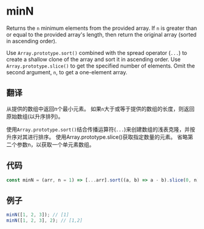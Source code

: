 # minN

Returns the `n` minimum elements from the provided array.
If `n` is greater than or equal to the provided array's length, then return the original array (sorted in ascending order).

Use `Array.prototype.sort()` combined with the spread operator (`...`) to create a shallow clone of the array and sort it in ascending order.
Use `Array.prototype.slice()` to get the specified number of elements.
Omit the second argument, `n`, to get a one-element array.

## 翻译

从提供的数组中返回n个最小元素。
如果`n`大于或等于提供的数组的长度，则返回原始数组(以升序排列)。

使用`Array.prototype.sort()`结合传播运算符(`...`)来创建数组的浅表克隆，并按升序对其进行排序。
使用Array.prototype.slice()获取指定数量的元素。
省略第二个参数n，以获取一个单元素数组。

## 代码

```js
const minN = (arr, n = 1) => [...arr].sort((a, b) => a - b).slice(0, n);
```

## 例子

```js
minN([1, 2, 3]); // [1]
minN([1, 2, 3], 2); // [1,2]
```
